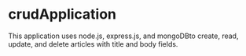 # crudApplication
This application uses node.js, express.js, and mongoDBto create, read, update, and delete articles with title and body fields.
